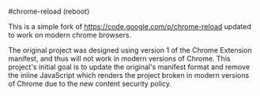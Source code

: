 #chrome-reload (reboot)

This is a simple fork of https://code.google.com/p/chrome-reload updated to work on modern chrome browsers.

The original project was designed using version 1 of the Chrome Extension manifest, and thus will not work in modern versions of Chrome.  This project's initial goal is to update the original's manifest format and remove the inline JavaScript which renders the project broken in modern versions of Chrome due to the new content security policy.
